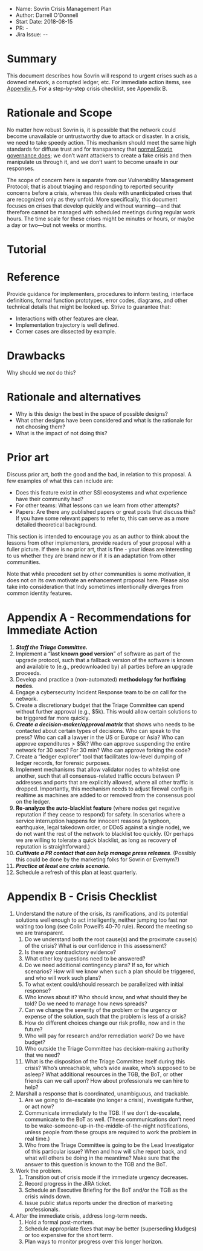 - Name: Sovrin Crisis Management Plan
- Author: Darrell O'Donnell
- Start Date: 2018-08-15
- PR: -
- Jira Issue: --

# Summary
[summary]: #summary

This document describes how Sovrin will respond to urgent crises such as a downed network, a corrupted ledger, etc. For 
immediate action items, see [Appendix A](#appendix-a---recommendations-for-immediate-action). For a step-by-step crisis checklist, see Appendix B.

# Rationale and Scope
[rationale]: #rationale

No matter how robust Sovrin is, it is possible that the network could become unavailable or untrustworthy due to attack 
or disaster. In a crisis, we need to take speedy action. This mechanism should meet the same high standards for diffuse 
trust and for transparency that [normal Sovrin governance does](https://docs.google.com/document/d/18V1c0rOQYxNMleuV_2z7yQny0KdBnuDkWlN8DNUrioM/edit); we don’t want attackers to create a fake crisis and then 
manipulate us through it, and we don’t want to become unsafe in our responses.

The scope of concern here is separate from our Vulnerability Management Protocol; that is about triaging and responding 
to reported security concerns before a crisis, whereas this deals with unanticipated crises that are recognized only as 
they unfold. More specifically, this document focuses on crises that develop quickly and without warning—and that 
therefore cannot be managed with scheduled meetings during regular work hours. The time scale for these crises might be 
minutes or hours, or maybe a day or two—but not weeks or months.


# Tutorial 
[tutorial]: #tutorial

#

# Reference
[reference]: #reference

Provide guidance for implementers, procedures to inform testing,
interface definitions, formal function prototypes, error codes,
diagrams, and other technical details that might be looked up.
Strive to guarantee that:

- Interactions with other features are clear.
- Implementation trajectory is well defined.
- Corner cases are dissected by example.

# Drawbacks
[drawbacks]: #drawbacks

Why should we *not* do this?

# Rationale and alternatives
[alternatives]: #alternatives

- Why is this design the best in the space of possible designs?
- What other designs have been considered and what is the rationale for not
choosing them?
- What is the impact of not doing this?

# Prior art
[prior-art]: #prior-art

Discuss prior art, both the good and the bad, in relation to this proposal.
A few examples of what this can include are:

- Does this feature exist in other SSI ecosystems and what experience have
their community had?
- For other teams: What lessons can we learn from other attempts?
- Papers: Are there any published papers or great posts that discuss this?
If you have some relevant papers to refer to, this can serve as a more detailed
theoretical background.

This section is intended to encourage you as an author to think about the
lessons from other implementers, provide readers of your proposal with a
fuller picture. If there is no prior art, that is fine - your ideas are
interesting to us whether they are brand new or if it is an adaptation
from other communities.

Note that while precedent set by other communities is some motivation, it
does not on its own motivate an enhancement proposal here. Please also take
into consideration that Indy sometimes intentionally diverges from common
identity features.

# Appendix A - Recommendations for Immediate Action
[appendixa]: #appendixa

1. ***Staff the Triage Committee.***
1. Implement a “**last known good version**” of software as part of the upgrade protocol, such that a fallback version of the software is known and available to (e.g., predownloaded by) all parties before an upgrade proceeds.
1. Develop and practice a (non-automated) **methodology for hotfixing nodes**.
1. Engage a cybersecurity Incident Response team to be on call for the network.
1. Create a discretionary budget that the Triage Committee can spend without further approval (e.g., $5k). This would allow certain solutions to be triggered far more quickly.
1. ***Create a decision-maker/approval matrix*** that shows who needs to be contacted about certain types of decisions. Who can speak to the press? Who can call a lawyer in the US or Europe or Asia? Who can approve expenditures > $5k? Who can approve suspending the entire network for 30 secs? For 30 min? Who can approve forking the code?
1. Create a “ledger explorer” tool that facilitates low-level dumping of ledger records, for forensic purposes.
1. Implement mechanisms that allow validator nodes to whitelist one another, such that all consensus-related traffic occurs between IP addresses and ports that are explicitly allowed, where all other traffic is dropped. Importantly, this mechanism needs to adjust firewall config in realtime as machines are added to or removed from the consensus pool on the ledger.
1. **Re-analyze the auto-blacklist feature** (where nodes get negative reputation if they cease to respond) for safety. In scenarios where a service interruption happens for innocent reasons (a typhoon, earthquake, legal takedown order, or DDoS against a single node), we do not want the rest of the network to blacklist too quickly. (Or perhaps we are willing to tolerate a quick blacklist, as long as recovery of reputation is straightforward.)
1. ***Cultivate a PR contact that can help manage press releases***. (Possibly this could be done by the marketing folks for Sovrin or Evernym?)
1. ***Practice at least one crisis scenario.***
1. Schedule a refresh of this plan at least quarterly.


# Appendix B - Crisis Checklist #

1. Understand the nature of the crisis, its ramifications, and its potential solutions well enough to act intelligently,
 neither jumping too fast nor waiting too long (see Colin Powell’s 40-70 rule).
Record the meeting so we are transparent.
   1. Do we understand both the root cause(s) and the proximate cause(s) of the crisis? What is our confidence in this 
   assessment?
   1. Is there any contradictory evidence?
   1. What other key questions need to be answered?
   1. Do we need additional contingency plans? If so, for which scenarios? How will we know when such a plan should be 
   triggered, and who will work such plans?
   1. To what extent could/should research be parallelized with initial response?
   1. Who knows about it? Who should know, and what should they be told? Do we need to manage how news spreads?
   1. Can we change the severity of the problem or the urgency or expense of the solution, such that the problem is 
   less of a crisis?
   1. How do different choices change our risk profile, now and in the future?
   1. Who will pay for research and/or remediation work? Do we have budget?
   1. Who outside the Triage Committee has decision-making authority that we need?
   1. What is the disposition of the Triage Committee itself during this crisis? Who’s unreachable, who’s wide awake, 
   who’s supposed to be asleep? What additional resources in the TGB, the BoT, or other friends can we call upon? How 
   about professionals we can hire to help?
1. Marshall a response that is coordinated, unambiguous, and trackable.
   1. Are we going to de-escalate (no longer a crisis), investigate further, or act now?
   1. Communicate immediately to the TGB. If we don’t de-escalate, communicate to the BoT as well. (These 
   communications don’t need to be wake-someone-up-in-the-middle-of-the-night notifications, unless people 
   from these groups are required to work the problem in real time.)
   1. Who from the Triage Committee is going to be the Lead Investigator of this particular issue? When and how will 
   s/he report back, and what will others be doing in the meantime? Make sure that the answer to this question is 
   known to the TGB and the BoT.
1. Work the problem.
   1. Transition out of crisis mode if the immediate urgency decreases.
   1. Record progress in the JIRA ticket.
   1. Schedule an Executive Briefing for the BoT and/or the TGB as the crisis winds down.
   1. Issue public status reports under the direction of marketing professionals.
1. After the immediate crisis, address long-term needs.
   1. Hold a formal post-mortem.
   1. Schedule appropriate fixes that may be better (superseding kludges) or too expensive for the short term.
   1. Plan ways to monitor progress over this longer horizon.


